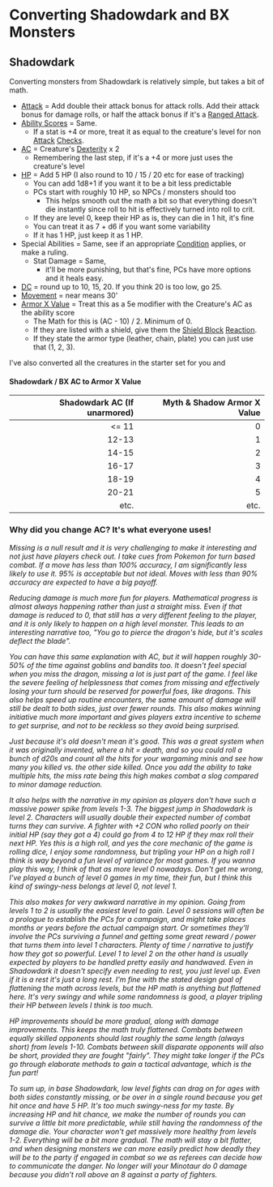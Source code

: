 # Converting Shadowdark and BX Monsters
## Shadowdark
Converting monsters from Shadowdark is relatively simple, but takes a bit of math.
- [Attack](../../Game%20Procedures/Attack.md) = Add double their attack bonus for attack rolls. Add their attack bonus for damage rolls, or half the attack bonus if it's a [Ranged Attack](../../Game%20Procedures/Ranged%20Attack.md).
- [Ability Scores](../../Player%20Characters/Chosen%20Statistics/Ability%20Scores.md) = Same.
	- If a stat is +4 or more, treat it as equal to the creature's level for non [Attack](../../Game%20Procedures/Attack.md) [Checks](../../Game%20Procedures/Check.md).
- [AC](../../Player%20Characters/Derived%20Statistics/Armor%20Class.md) = Creature's [Dexterity](../../Player%20Characters/Chosen%20Statistics/Dexterity.md) x 2
	- Remembering the last step, if it's a +4 or more just uses the creature's level
- [HP](../../Player%20Characters/Derived%20Statistics/Health%20Points.md) = Add 5 HP (I also round to 10 / 15 / 20 etc for ease of tracking)
	- You can add 1d8+1 if you want it to be a bit less predictable
	- PCs start with roughly 10 HP, so NPCs / monsters should too
		- This helps smooth out the math a bit so that everything doesn't die instantly since roll to hit is effectively turned into roll to crit.
	- If they are level 0, keep their HP as is, they can die in 1 hit, it's fine
	- You can treat it as 7 + d6 if you want some variability
	- If it has 1 HP, just keep it as 1 HP.
- Special Abilities = Same, see if an appropriate [Condition](../../Conditions/!Conditions.md) applies, or make a ruling.
	- Stat Damage = Same, 
		- it'll be more punishing, but that's fine, PCs have more options and it heals easy.
- [DC](../../Game%20Procedures/DC.md) = round up to 10, 15, 20. If you think 20 is too low, go 25.
- [Movement](../../Game%20Procedures/Movement.md) = near means 30'
- [Armor X Value](../../Items/Equipment/Individual%20Item%20Cards/Armors/Armor%20Properties/Armor%20X%20Property.md) = Treat this as a 5e modifier with the Creature's AC as the ability score
	- The Math for this is (AC - 10) / 2. Minimum of 0.
	- If they are listed with a shield, give them the [Shield Block](../../Items/Equipment/Individual%20Item%20Cards/Armors/Armor%20Properties/Shield%20Property.md#Shield%20Block) [Reaction](../../Game%20Procedures/Reaction.md).
	- If they state the armor type (leather, chain, plate) you can just use that (1, 2, 3).

I've also converted all the creatures in the starter set for you and 
#### Shadowdark / BX AC to Armor X Value

| Shadowdark AC (If unarmored) | Myth & Shadow Armor X Value |
| ---------------------------: | --------------------------: |
|                        <= 11 |                           0 |
|                        12-13 |                           1 |
|                        14-15 |                           2 |
|                        16-17 |                           3 |
|                        18-19 |                           4 |
|                        20-21 |                           5 |
|                         etc. |                        etc. |
### Why did you change AC? It's what everyone uses!
*Missing is a null result and it is very challenging to make it interesting and not just have players check out. I take cues from Pokemon for turn based combat. If a move has less than 100% accuracy, I am significantly less likely to use it. 95% is acceptable but not ideal. Moves with less than 90% accuracy are expected to have a big payoff.*

*Reducing damage is much more fun for players. Mathematical progress is almost always happening rather than just a straight miss. Even if that damage is reduced to 0, that still has a very different feeling to the player, and it is only likely to happen on a high level monster. This leads to an interesting narrative too, "You go to pierce the dragon's hide, but it's scales deflect the blade".* 

*You can have this same explanation with AC, but it will happen roughly 30-50% of the time against goblins and bandits too. It doesn't feel special when you miss the dragon, missing a lot is just part of the game. I feel like the severe feeling of helplessness that comes from missing and effectively losing your turn should be reserved for powerful foes, like dragons. This also helps speed up routine encounters, the same amount of damage will still be dealt to both sides, just over fewer rounds. This also makes winning initiative much more important and gives players extra incentive to scheme to get surprise, and not to be reckless so they avoid being surprised.*

*Just because it's old doesn't mean it's good. This was a great system when it was originally invented, where a hit = death, and so you could roll a bunch of d20s and count all the hits for your wargaming minis and see how many you killed vs. the other side killed. Once you add the ability to take multiple hits, the miss rate being this high makes combat a slog compared to minor damage reduction.*

*It also helps with the narrative in my opinion as players don't have such a massive power spike from levels 1-3. The biggest jump in Shadowdark is level 2. Characters will usually double their expected number of combat turns they can survive. A fighter with +2 CON who rolled poorly on their initial HP (say they got a 4) could go from 4 to 12 HP if they max roll their next HP. Yes this is a high roll, and yes the core mechanic of the game is rolling dice, I enjoy some randomness, but tripling your HP on a high roll I think is way beyond a fun level of variance for most games. If you wanna play this way, I think of that as more level 0 nowadays. Don't get me wrong, I've played a bunch of level 0 games in my time, their fun, but I think this kind of swingy-ness belongs at level 0, not level 1.*

*This also makes for very awkward narrative in my opinion. Going from levels 1 to 2 is usually the easiest level to gain. Level 0 sessions will often be a prologue to establish the PCs for a campaign, and might take places months or years before the actual campaign start. Or sometimes they'll involve the PCs surviving a funnel and getting some great reward / power that turns them into level 1 characters. Plenty of time / narrative to justify how they got so powerful. Level 1 to level 2 on the other hand is usually expected by players to be handled pretty easily and handwaved. Even in Shadowdark it doesn't specify even needing to rest, you just level up. Even if it is a rest it's just a long rest. I'm fine with the stated design goal of flattening the math across levels, but the HP math is anything but flattened here. It's very swingy and while some randomness is good, a player tripling their HP between levels I think is too much.*

*HP improvements should be more gradual, along with damage improvements. This keeps the math truly flattened. Combats between equally skilled opponents should last roughly the same length (always short) from levels 1-10. Combats between skill disparate opponents will also be short, provided they are fought "fairly". They might take longer if the PCs go through elaborate methods to gain a tactical advantage, which is the fun part!*

*To sum up, in base Shadowdark, low level fights can drag on for ages with both sides constantly missing, or be over in a single round because you get hit once and have 5 HP. It's too much swingy-ness for my taste. By increasing HP and hit chance, we make the number of rounds you can survive a little bit more predictable, while still having the randomness of the damage die. Your character won't get massively more healthy from levels 1-2. Everything will be a bit more gradual. The math will stay a bit flatter, and when designing monsters we can more easily predict how deadly they will be to the party if engaged in combat so we as referees can decide how to communicate the danger. No longer will your Minotaur do 0 damage because you didn't roll above an 8 against a party of fighters.*